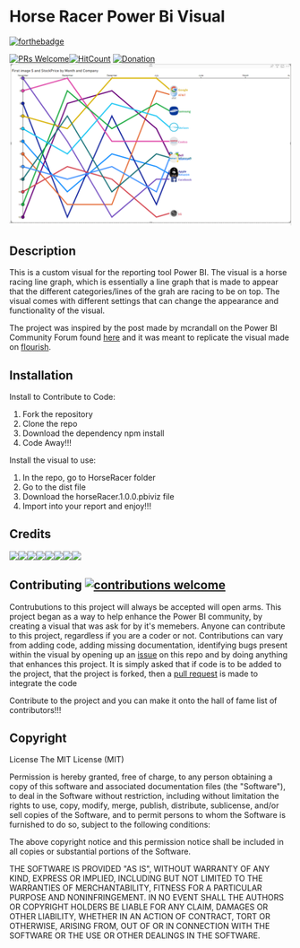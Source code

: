 # Horse Racer Power Bi Visual
[![forthebadge](https://forthebadge.com/images/badges/60-percent-of-the-time-works-every-time.svg)](https://forthebadge.com)

[![PRs Welcome](https://img.shields.io/badge/PRs-welcome-brightgreen.svg?style=shields)](http://makeapullrequest.com)[![HitCount](http://hits.dwyl.io/PesceJonathan/PowerBI-HorseRace.svg)](http://hits.dwyl.io/PesceJonathan/PowerBI-HorseRace) [![Donation](https://img.shields.io/badge/$-donate-ff69b4.svg?maxAge=2592000&amp;amp;style=flat)](https://paypal.me/JonathanPesce?locale.x=en_US)
![Overview](https://raw.githubusercontent.com/PesceJonathan/PowerBI-HorseRace/master/imagesForDemo/Overview.PNG)
## Description
This is a custom visual for the reporting tool Power BI. The visual is a horse racing line graph, which is essentially a line graph that is made to appear that the different categories/lines of the grah are racing to be on top. The visual comes with different settings that can change the appearance and functionality of the visual.

The project was inspired by the post made by mcrandall on the Power BI Community Forum found [here](https://community.powerbi.com/t5/Custom-Visuals-Ideas/Animated-Horse-Race/idi-p/637649#comments) and it was meant to replicate the visual made on [flourish](https://public.flourish.studio/visualisation/242330/).

## Installation
Install to Contribute to Code:
1. Fork the repository
1.  Clone the repo
1. Download the dependency
npm install
1. Code Away!!!

Install the visual to use:
1. In the repo, go to HorseRacer folder
1. Go to the dist file
1. Download the horseRacer.1.0.0.pbiviz file
1. Import into your report and enjoy!!!

## Credits
[![](https://sourcerer.io/fame/PesceJonathan/PesceJonathan/PowerBI-HorseRace/images/0)](https://sourcerer.io/fame/PesceJonathan/PesceJonathan/PowerBI-HorseRace/links/0)[![](https://sourcerer.io/fame/PesceJonathan/PesceJonathan/PowerBI-HorseRace/images/1)](https://sourcerer.io/fame/PesceJonathan/PesceJonathan/PowerBI-HorseRace/links/1)[![](https://sourcerer.io/fame/PesceJonathan/PesceJonathan/PowerBI-HorseRace/images/2)](https://sourcerer.io/fame/PesceJonathan/PesceJonathan/PowerBI-HorseRace/links/2)[![](https://sourcerer.io/fame/PesceJonathan/PesceJonathan/PowerBI-HorseRace/images/3)](https://sourcerer.io/fame/PesceJonathan/PesceJonathan/PowerBI-HorseRace/links/3)[![](https://sourcerer.io/fame/PesceJonathan/PesceJonathan/PowerBI-HorseRace/images/4)](https://sourcerer.io/fame/PesceJonathan/PesceJonathan/PowerBI-HorseRace/links/4)[![](https://sourcerer.io/fame/PesceJonathan/PesceJonathan/PowerBI-HorseRace/images/5)](https://sourcerer.io/fame/PesceJonathan/PesceJonathan/PowerBI-HorseRace/links/5)[![](https://sourcerer.io/fame/PesceJonathan/PesceJonathan/PowerBI-HorseRace/images/6)](https://sourcerer.io/fame/PesceJonathan/PesceJonathan/PowerBI-HorseRace/links/6)[![](https://sourcerer.io/fame/PesceJonathan/PesceJonathan/PowerBI-HorseRace/images/7)](https://sourcerer.io/fame/PesceJonathan/PesceJonathan/PowerBI-HorseRace/links/7)

## Contributing [![contributions welcome](https://img.shields.io/badge/contributions-welcome-brightgreen.svg?style=flat)](https://github.com/dwyl/esta/issues)
Contrubutions to this project will always be accepted will open arms. This project began as a way to help enhance the Power BI community, by creating a visual that was ask for by it's memebers. Anyone can contribute to this project, regardless if you are a coder or not. Contributions can vary from adding code, adding missing documentation, identifying bugs present within the visual by opening up an [issue](https://help.github.com/en/github/managing-your-work-on-github/creating-an-issue) on this repo and by doing anything that enhances this project. It is simply asked that if code is to be added to the project, that the project is forked, then a [pull request](http://makeapullrequest.com/) is made to integrate the code

Contribute to the project and you can make it onto the hall of fame list of contributors!!!

## Copyright
License
The MIT License (MIT)

Permission is hereby granted, free of charge, to any person obtaining a copy of this software and associated documentation files (the "Software"), to deal in the Software without restriction, including without limitation the rights to use, copy, modify, merge, publish, distribute, sublicense, and/or sell copies of the Software, and to permit persons to whom the Software is furnished to do so, subject to the following conditions:

The above copyright notice and this permission notice shall be included in all copies or substantial portions of the Software.

THE SOFTWARE IS PROVIDED "AS IS", WITHOUT WARRANTY OF ANY KIND, EXPRESS OR IMPLIED, INCLUDING BUT NOT LIMITED TO THE WARRANTIES OF MERCHANTABILITY, FITNESS FOR A PARTICULAR PURPOSE AND NONINFRINGEMENT. IN NO EVENT SHALL THE AUTHORS OR COPYRIGHT HOLDERS BE LIABLE FOR ANY CLAIM, DAMAGES OR OTHER LIABILITY, WHETHER IN AN ACTION OF CONTRACT, TORT OR OTHERWISE, ARISING FROM, OUT OF OR IN CONNECTION WITH THE SOFTWARE OR THE USE OR OTHER DEALINGS IN THE SOFTWARE.
